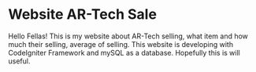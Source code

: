 # Website AR-Tech Sale

Hello Fellas! This is my website about AR-Tech selling, what item and how much their selling, average of selling.
This website is developing with CodeIgniter Framework and mySQL as a database. Hopefully this is will useful.
